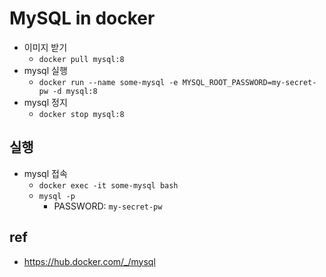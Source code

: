 # MySQL in docker
- 이미지 받기
  - `docker pull mysql:8`
- mysql 실행
  - `docker run --name some-mysql -e MYSQL_ROOT_PASSWORD=my-secret-pw -d mysql:8`
- mysql 정지
  - `docker stop mysql:8`

## 실행
- mysql 접속
  - `docker exec -it some-mysql bash`
  - `mysql -p`
    - PASSWORD: `my-secret-pw`

## ref
- https://hub.docker.com/_/mysql
